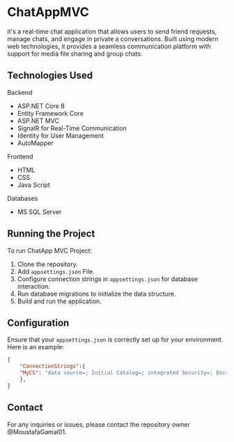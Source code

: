 # ChatAppMVC
it's a real-time chat application that allows users to send friend requests, manage chats, and engage in private a conversations. Built using modern web technologies, it provides a seamless communication platform with support for media file sharing and group chats.

## Technologies Used
Backend
* ASP.NET Core 8
* Entity Framework Core
* ASP.NET MVC
* SignalR for Real-Time Communication
* Identity for User Management
* AutoMapper

Frontend
* HTML
* CSS
* Java Script

Databases
* MS SQL Server

## Running the Project
To run ChatApp MVC Project:

1. Clone the repository.
2. Add `appsettings.json` File.
3. Configure connection strings in `appsettings.json` for database interaction.
4. Run database migrations to initialize the data structure.
5. Build and run the application.

## Configuration
Ensure that your `appsettings.json` is correctly set up for your environment. Here is an example:

```json
{
    "ConnectionStrings":{
    "MyCS": "data source=; Initial Catalog=; integrated Security=; Encrypt=; TrustServerCertificate=;"
    },
}
```

## Contact
For any inquiries or issues, please contact the repository owner @MoustafaGamal01.
